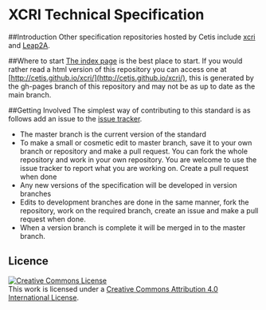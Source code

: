 # XCRI Technical Specification

##Introduction
 Other specification repositories hosted by Cetis include [xcri](https://github.com/Cetis/xcri/) and [Leap2A](https://github.com/Cetis/leap2a).

##Where to start
[The index page](https://github.com/Cetis/xcri/blob/master/xcri/index.md) is the best place to start. If you would rather read a html version of this repository you can access one at [http://cetis.github.io/xcri/](http://cetis.github.io/xcri/), this is generated by the gh-pages branch of this repository and may not be as up to date as the main branch.

##Getting Involved
The simplest way of contributing to this standard is as follows add an issue to the [issue tracker](https://github.com/Cetis/xcri/issues).

- The master branch is the current version of the standard
- To make a small or cosmetic edit to master branch, save it to your own branch or repository and make a pull request.  You can fork the whole repository and work in your own repository. You are welcome to use the issue tracker to report what you are working on. Create a pull request when done
- Any new versions of the specification will be developed in version branches
- Edits to development branches are done in the same manner, fork the repository, work on the required branch, create an issue and make a pull request when done.
- When a version branch is complete it will be merged in to the master branch.
 
## Licence
<a rel="license" href="http://creativecommons.org/licenses/by/4.0/"><img alt="Creative Commons License" style="border-width:0" src="https://i.creativecommons.org/l/by/4.0/88x31.png" /></a><br />This work is licensed under a <a rel="license" href="http://creativecommons.org/licenses/by/4.0/">Creative Commons Attribution 4.0 International License</a>.
